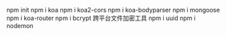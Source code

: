 npm init
npm i koa
npm i koa2-cors
npm i koa-bodyparser
npm i mongoose
npm i koa-router
npm i bcrypt   跨平台文件加密工具
npm i uuid
npm i nodemon